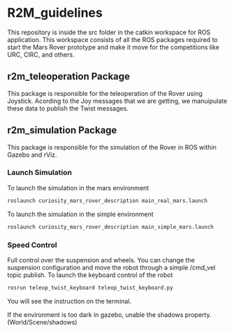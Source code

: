 # R2M_guidelines

This repository is inside the src folder in the catkin workspace for ROS application. This workspace consists of all the ROS packages required to start the Mars Rover prototype and make it move for the competitions like URC, CIRC, and others.

## r2m_teleoperation Package

This package is responsible for the teleoperation of the Rover using Joystick. Acording to the Joy messages that we are getting, we manuipulate these data to publish the Twist messages.

## r2m_simulation Package

This package is responsible for the simulation of the Rover in ROS within Gazebo and rViz.

### Launch Simulation

To launch the simulation in the mars environment
```bash
roslaunch curiosity_mars_rover_description main_real_mars.launch 
```

To launch the simulation in the simple environment
```bash
roslaunch curiosity_mars_rover_description main_simple_mars.launch 
```

### Speed Control
Full control over the suspension and wheels. You can change the suspension configuration and move the robot through a
simple /cmd_vel topic publish.
To launch the keyboard control of the robot
```bash
rosrun teleop_twist_keyboard teleop_twist_keyboard.py 
```
You will see the instruction on the terminal.


If the environment is too dark in gazebo, unable the shadows property.(World/Scene/shadows)
